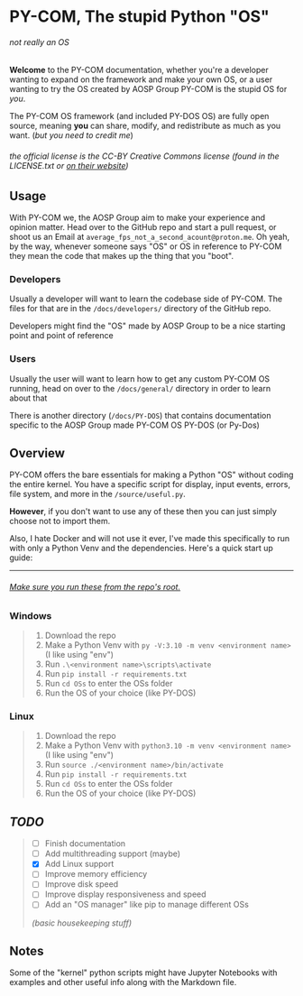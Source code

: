 # PY-COM, The stupid Python "OS"
###### *not really an OS*

**Welcome** to the PY-COM documentation, whether you're a developer wanting to expand on the framework and make your own OS, or a user wanting to try the OS created by AOSP Group PY-COM is the stupid OS for *you*.

The PY-COM OS framework (and included PY-DOS OS) are fully open source, meaning **you** can share, modify, and redistribute as much as you want. (*but you need to credit me*)
###### the official license is the CC-BY Creative Commons license (found in the LICENSE.txt or [on their website](https://creativecommons.org/publicdomain/zero/1.0/legalcode.txt))

## Usage
With PY-COM we, the AOSP Group aim to make your experience and opinion matter. Head over to the GitHub repo and start a pull request, or shoot us an Email at `average_fps_not_a_second_acount@proton.me`. Oh yeah, by the way, whenever someone says "OS" or OS in reference to PY-COM they mean the code that makes up the thing that you "boot".
### Developers
Usually a developer will want to learn the codebase side of PY-COM.
The files for that are in the `/docs/developers/` directory of the GitHub repo.

Developers might find the "OS" made by AOSP Group to be a nice starting point and point of reference
### Users
Usually the user will want to learn how to get any custom PY-COM OS running, head on over to the `/docs/general/` directory in order to learn about that

There is another directory (`/docs/PY-DOS`) that contains documentation specific to the AOSP Group made PY-COM OS PY-DOS (or Py-Dos)
## Overview
PY-COM offers the bare essentials for making a Python "OS" without coding the entire kernel. You have a specific script for display, input events, errors, file system, and more in the `/source/useful.py`.

**However**, if you don't want to use any of these then you can just simply choose not to import them.

Also, I hate Docker and will not use it ever, I've made this specifically to run with only a Python Venv and the dependencies.
Here's a quick start up guide:


***
###### <u>*Make sure you run these from the repo's root.*</u>
### Windows
> 1. Download the repo
> 2. Make a Python Venv with `py -V:3.10 -m venv <environment name>` (I like using "env")
> 3. Run `.\<environment name>\scripts\activate`
> 4. Run `pip install -r requirements.txt`
> 5. Run `cd OSs` to enter the OSs folder
> 6. Run the OS of your choice (like PY-DOS)
### Linux
> 1. Download the repo
> 2. Make a Python Venv with `python3.10 -m venv <environment name>` (I like using "env")
> 3. Run `source ./<environment name>/bin/activate`
> 4. Run `pip install -r requirements.txt`
> 5. Run `cd OSs` to enter the OSs folder
> 6. Run the OS of your choice (like PY-DOS)
## ***TODO***
> - [ ] Finish documentation
> - [ ] Add multithreading support (maybe)
> - [x] Add Linux support
> - [ ] Improve memory efficiency
> - [ ] Improve disk speed
> - [ ] Improve display responsiveness and speed
> - [ ] Add an "OS manager" like pip to manage different OSs
> 
>  *(basic housekeeping stuff)*

## Notes
Some of the "kernel" python scripts might have Jupyter Notebooks with examples and other useful info along with the Markdown file.